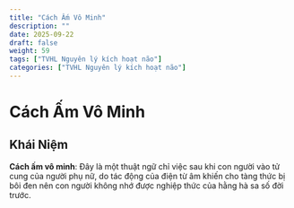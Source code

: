 ```yaml
---
title: "Cách Ấm Vô Minh"
description: ""
date: 2025-09-22
draft: false
weight: 59
tags: ["TVHL Nguyên lý kích hoạt não"]
categories: ["TVHL Nguyên lý kích hoạt não"]
---
```


# Cách Ấm Vô Minh
<!-- 
**Mã:** 
**Nhóm:**  -->

## Khái Niệm

**Cách ấm vô minh**: Đây là một thuật ngữ chỉ việc sau khi con người vào tử cung của người phụ nữ, do tác động của điện từ âm khiến cho tàng thức bị bôi đen nên con người không nhớ được nghiệp thức của hằng hà sa số đời trước.
